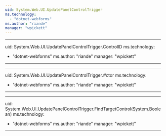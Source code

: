 ```yaml
---
uid: System.Web.UI.UpdatePanelControlTrigger
ms.technology: 
  - "dotnet-webforms"
ms.author: "riande"
manager: "wpickett"
---
```


---
uid: System.Web.UI.UpdatePanelControlTrigger.ControlID
ms.technology: 
  - "dotnet-webforms"
ms.author: "riande"
manager: "wpickett"
---

---
uid: System.Web.UI.UpdatePanelControlTrigger.#ctor
ms.technology: 
  - "dotnet-webforms"
ms.author: "riande"
manager: "wpickett"
---

---
uid: System.Web.UI.UpdatePanelControlTrigger.FindTargetControl(System.Boolean)
ms.technology: 
  - "dotnet-webforms"
ms.author: "riande"
manager: "wpickett"
---
